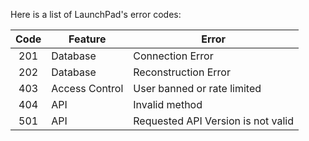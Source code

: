 Here is a list of LaunchPad's error codes:

 Code | Feature        | Error |
:----:| -------------- | ----- |
 201  | Database       | Connection Error |
 202  | Database       | Reconstruction Error |
 403  | Access Control | User banned or rate limited |
 404  | API            | Invalid method |
 501  | API            | Requested API Version is not valid |